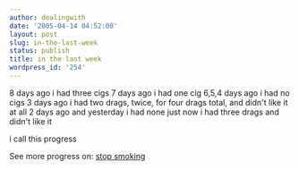 ```yaml
---
author: dealingwith
date: '2005-04-14 04:52:00'
layout: post
slug: in-the-last-week
status: publish
title: in the last week
wordpress_id: '254'
---
```


8 days ago i had three cigs 7 days ago i had one cig 6,5,4 days ago i had no
cigs 3 days ago i had two drags, twice, for four drags total, and didn't like
it at all 2 days ago and yesterday i had none just now i had three drags and
didn't like it

i call this progress

See more progress on: [stop smoking][1]

   [1]: http://43things.com/people/progress/dealingwith?on=62155

